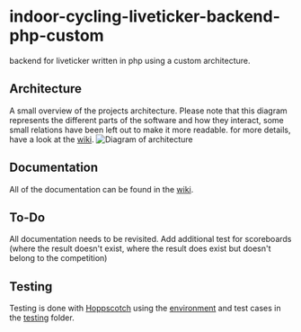 # indoor-cycling-liveticker-backend-php-custom
backend for liveticker written in php using a custom architecture.

## Architecture
A small overview of the projects architecture. Please note that this diagram represents the different parts of the software and how they interact, some small relations have been left out to make it more readable. for more details, have a look at the [wiki](https://github.com/AndSte01/indoor-cycling-liveticker-backend-php-custom/wiki).
![Diagram of architecture](https://raw.githubusercontent.com/wiki/AndSte01/indoor-cycling-liveticker-backend-php-custom/arch.svg)

## Documentation
All of the documentation can be found in the [wiki](https://github.com/AndSte01/indoor-cycling-liveticker-backend-php-custom/wiki).

## To-Do
All documentation needs to be revisited. Add additional test for scoreboards (where the result doesn't exist, where the result does exist but doesn't belong to the competition)

## Testing
Testing is done with [Hoppscotch](https://hoppscotch.io/) using the [environment](./testing/env.json) and test cases in the [testing](./testing) folder.

